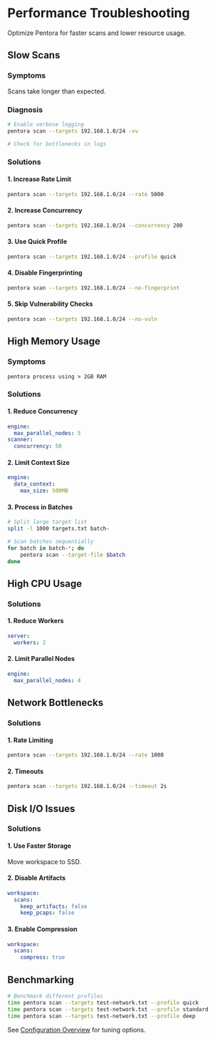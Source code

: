 # Performance Troubleshooting

Optimize Pentora for faster scans and lower resource usage.

## Slow Scans

### Symptoms
Scans take longer than expected.

### Diagnosis
```bash
# Enable verbose logging
pentora scan --targets 192.168.1.0/24 -vv

# Check for bottlenecks in logs
```

### Solutions

#### 1. Increase Rate Limit
```bash
pentora scan --targets 192.168.1.0/24 --rate 5000
```

#### 2. Increase Concurrency
```bash
pentora scan --targets 192.168.1.0/24 --concurrency 200
```

#### 3. Use Quick Profile
```bash
pentora scan --targets 192.168.1.0/24 --profile quick
```

#### 4. Disable Fingerprinting
```bash
pentora scan --targets 192.168.1.0/24 --no-fingerprint
```

#### 5. Skip Vulnerability Checks
```bash
pentora scan --targets 192.168.1.0/24 --no-vuln
```

## High Memory Usage

### Symptoms
```
pentora process using > 2GB RAM
```

### Solutions

#### 1. Reduce Concurrency
```yaml
engine:
  max_parallel_nodes: 5
scanner:
  concurrency: 50
```

#### 2. Limit Context Size
```yaml
engine:
  data_context:
    max_size: 500MB
```

#### 3. Process in Batches
```bash
# Split large target list
split -l 1000 targets.txt batch-

# Scan batches sequentially
for batch in batch-*; do
    pentora scan --target-file $batch
done
```

## High CPU Usage

### Solutions

#### 1. Reduce Workers
```yaml
server:
  workers: 2
```

#### 2. Limit Parallel Nodes
```yaml
engine:
  max_parallel_nodes: 4
```

## Network Bottlenecks

### Solutions

#### 1. Rate Limiting
```bash
pentora scan --targets 192.168.1.0/24 --rate 1000
```

#### 2. Timeouts
```bash
pentora scan --targets 192.168.1.0/24 --timeout 2s
```

## Disk I/O Issues

### Solutions

#### 1. Use Faster Storage
Move workspace to SSD.

#### 2. Disable Artifacts
```yaml
workspace:
  scans:
    keep_artifacts: false
    keep_pcaps: false
```

#### 3. Enable Compression
```yaml
workspace:
  scans:
    compress: true
```

## Benchmarking

```bash
# Benchmark different profiles
time pentora scan --targets test-network.txt --profile quick
time pentora scan --targets test-network.txt --profile standard
time pentora scan --targets test-network.txt --profile deep
```

See [Configuration Overview](/configuration/overview) for tuning options.
